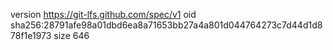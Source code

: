 version https://git-lfs.github.com/spec/v1
oid sha256:28791afe98a01dbd6ea8a71653bb27a4a801d044764273c7d44d1d878f1e1973
size 646
